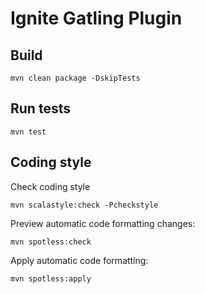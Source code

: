 # Ignite Gatling Plugin

## Build

```shell
mvn clean package -DskipTests
```

## Run tests

```shell
mvn test
```

## Coding style

Check coding style

```shell
mvn scalastyle:check -Pcheckstyle
```


Preview automatic code formatting changes:

```shell
mvn spotless:check
```


Apply automatic code formatting:

```shell
mvn spotless:apply
```
